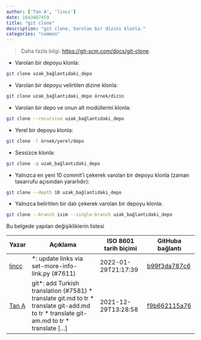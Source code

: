 ```yaml
---
author: ['Tan A', 'lincc']
date: 1643487459
title: "git clone"
description: "git clone, Varolan bir dizini klonla."
categories: "common"
---
```

> Daha fazla bilgi: <https://git-scm.com/docs/git-clone>.

- Varolan bir depoyu klonla:

```bash
git clone uzak_bağlantıdaki_depo
```

- Varolan bir depoyu velirtilen dizine klonla:

```bash
git clone uzak_bağlantıdaki_depo örnek/dizin
```

- Varolan bir depo ve onun alt modüllerini klonla:

```bash
git clone --recursive uzak_bağlantıdaki_depo
```

- Yerel bir depoyu klonla:

```bash
git clone -l örnek/yerel/depo
```

- Sessizce klonla:

```bash
git clone -q uzak_bağlantıdaki_depo
```

- Yalnızca en yeni 10 commit'i çekerek varolan bir depoyu klonla (zaman tasarrufu açısından yararlıdır):

```bash
git clone --depth 10 uzak_bağlantıdaki_depo
```

- Yalnızca belirtilen bir dalı çekerek varolan bir depoyu klonla:

```bash
git clone --branch isim --single-branch uzak_bağlantıdaki_depo
```
Bu belgede yapılan değişikliklerin listesi


Yazar | Açıklama | ISO 8601 tarih biçimi | GitHuba bağlantı
------|-----|-----|-----
[lincc](mailto:46962923+blueskyson@users.noreply.github.com) | *: update links via set-more-info-link.py (#7611) | 2022-01-29T21:17:39 | [b99f3da787c6](https://github.com/tldr-pages/tldr/commit/b99f3da787c6f43a545b9cb5ebd8265b1367fbc4)
[Tan A](mailto:40173707+yutyo@users.noreply.github.com) | git*: add Turkish translation (#7581) * translate git.md to tr * translate git-add.md to tr * translate git-am.md to tr * translate [...] | 2021-12-29T13:28:58 | [f9b662115a76](https://github.com/tldr-pages/tldr/commit/f9b662115a765f843982cea237d608aab423e3f7)

